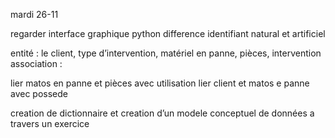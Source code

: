 mardi 26-11

regarder interface graphique python
difference identifiant natural et artificiel

entité : le client, type d’intervention, matériel en panne, pièces, intervention
association : 

lier matos en panne et pièces avec utilisation
lier client et matos e panne avec possede

creation de dictionnaire et 
creation d’un modele conceptuel de données a travers un exercice 

